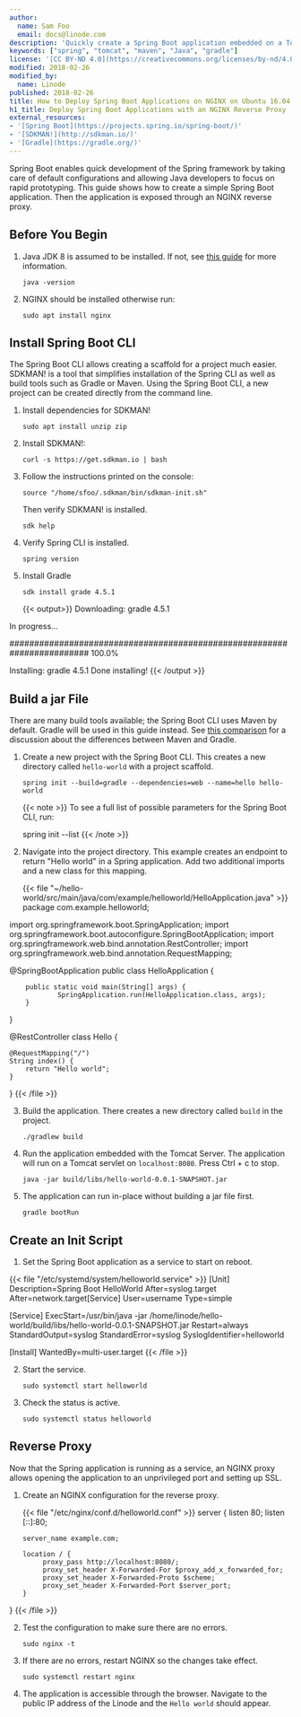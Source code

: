 ```yaml
---
author:
  name: Sam Foo
  email: docs@linode.com
description: 'Quickly create a Spring Boot application embedded on a Tomcat server through the command line. Deploy this application on a Linode through an NGINX reverse proxy.'
keywords: ["spring", "tomcat", "maven", "Java", "gradle"]
license: '[CC BY-ND 4.0](https://creativecommons.org/licenses/by-nd/4.0)'
modified: 2018-02-26
modified_by:
  name: Linode
published: 2018-02-26
title: How to Deploy Spring Boot Applications on NGINX on Ubuntu 16.04
h1_title: Deploy Spring Boot Applications with an NGINX Reverse Proxy
external_resources:
- '[Spring Boot](https://projects.spring.io/spring-boot/)'
- '[SDKMAN!](http://sdkman.io/)'
- '[Gradle](https://gradle.org/)'
---
```


Spring Boot enables quick development of the Spring framework by taking care of default configurations and allowing Java developers to focus on rapid prototyping. This guide shows how to create a simple Spring Boot application. Then the application is exposed through an NGINX reverse proxy.

## Before You Begin

1.  Java JDK 8 is assumed to be installed. If not, see [this guide](/docs/development/java/install-java-on-ubuntu-16-04/) for more information.

        java -version

2.  NGINX should be installed otherwise run:

        sudo apt install nginx

## Install Spring Boot CLI
The Spring Boot CLI allows creating a scaffold for a project much easier. SDKMAN! is a tool that simplifies installation of the Spring CLI as well as build tools such as Gradle or Maven. Using the Spring Boot CLI, a new project can be created directly from the command line.

1.  Install dependencies for SDKMAN!

        sudo apt install unzip zip

2.  Install SDKMAN!:

        curl -s https://get.sdkman.io | bash

3.  Follow the instructions printed on the console:

        source "/home/sfoo/.sdkman/bin/sdkman-init.sh"

    Then verify SDKMAN! is installed.

        sdk help

4.  Verify Spring CLI is installed.

        spring version

5.  Install Gradle

        sdk install grade 4.5.1

    {{< output>}}
Downloading: gradle 4.5.1

In progress...

######################################################################## 100.0%

Installing: gradle 4.5.1
Done installing!
{{< /output >}}

## Build a jar File
There are many build tools available; the Spring Boot CLI uses Maven by default. Gradle will be used in this guide instead. See [this comparison](https://gradle.org/maven-vs-gradle/) for a discussion about the differences between Maven and Gradle.

1.  Create a new project with the Spring Boot CLI. This creates a new directory called `hello-world` with a project scaffold.

        spring init --build=gradle --dependencies=web --name=hello hello-world

    {{< note >}}
To see a full list of possible parameters for the Spring Boot CLI, run:

    spring init --list
{{< /note >}}

2.  Navigate into the project directory. This example creates an endpoint to return "Hello world" in a Spring application. Add two additional imports and a new class for this mapping.

    {{< file "~/hello-world/src/main/java/com/example/helloworld/HelloApplication.java" >}}
package com.example.helloworld;

import org.springframework.boot.SpringApplication;
import org.springframework.boot.autoconfigure.SpringBootApplication;
import org.springframework.web.bind.annotation.RestController;
import org.springframework.web.bind.annotation.RequestMapping;

@SpringBootApplication
public class HelloApplication {

        public static void main(String[] args) {
                SpringApplication.run(HelloApplication.class, args);
        }
}

@RestController
class Hello {

    @RequestMapping("/")
    String index() {
        return "Hello world";
    }
}
{{< /file >}}

3.  Build the application. There creates a new directory called `build` in the project.

        ./gradlew build

4.  Run the application embedded with the Tomcat Server. The application will run on a Tomcat servlet on `localhost:8080`. Press Ctrl + c to stop.

        java -jar build/libs/hello-world-0.0.1-SNAPSHOT.jar

5.  The application can run in-place without building a jar file first.

        gradle bootRun

## Create an Init Script

1.  Set the Spring Boot application as a service to start on reboot.

{{< file "/etc/systemd/system/helloworld.service" >}}
[Unit]
Description=Spring Boot HelloWorld
After=syslog.target
After=network.target[Service]
User=username
Type=simple

[Service]
ExecStart=/usr/bin/java -jar /home/linode/hello-world/build/libs/hello-world-0.0.1-SNAPSHOT.jar
Restart=always
StandardOutput=syslog
StandardError=syslog
SyslogIdentifier=helloworld

[Install]
WantedBy=multi-user.target
{{< /file >}}

2.  Start the service.

        sudo systemctl start helloworld

3.  Check the status is active.

        sudo systemctl status helloworld

## Reverse Proxy
Now that the Spring application is running as a service, an NGINX proxy allows opening the application to an unprivileged port and setting up SSL.

1.  Create an NGINX configuration for the reverse proxy.

    {{< file "/etc/nginx/conf.d/helloworld.conf" >}}
server {
        listen 80;
        listen [::]:80;

        server_name example.com;

        location / {
             proxy_pass http://localhost:8080/;
             proxy_set_header X-Forwarded-For $proxy_add_x_forwarded_for;
             proxy_set_header X-Forwarded-Proto $scheme;
             proxy_set_header X-Forwarded-Port $server_port;
        }
}
{{< /file >}}

2.  Test the configuration to make sure there are no errors.

        sudo nginx -t

3.  If there are no errors, restart NGINX so the changes take effect.

        sudo systemctl restart nginx

4.  The application is accessible through the browser. Navigate to the public IP address of the Linode and the `Hello world` should appear.
